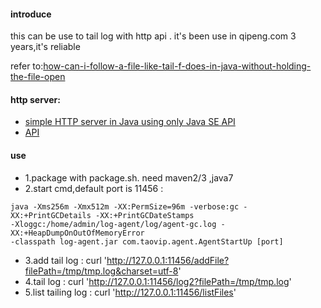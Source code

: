 #### introduce
this can be use to tail log with http api . it's been use in qipeng.com 3 years,it's reliable

refer to:[how-can-i-follow-a-file-like-tail-f-does-in-java-without-holding-the-file-open](http://stackoverflow.com/questions/14610621/how-can-i-follow-a-file-like-tail-f-does-in-java-without-holding-the-file-ope)

#### http server:

- [simple HTTP server in Java using only Java SE API](http://stackoverflow.com/questions/3732109/simple-http-server-in-java-using-only-java-se-api)
- [API](http://docs.oracle.com/javase/6/docs/jre/api/net/httpserver/spec/com/sun/net/httpserver/package-frame.html)


#### use
- 1.package with package.sh. need maven2/3 ,java7
- 2.start cmd,default port is 11456 :
```
java -Xms256m -Xmx512m -XX:PermSize=96m -verbose:gc -XX:+PrintGCDetails -XX:+PrintGCDateStamps
-Xloggc:/home/admin/log-agent/log/agent-gc.log -XX:+HeapDumpOnOutOfMemoryError
-classpath log-agent.jar com.taovip.agent.AgentStartUp [port]
```
- 3.add tail log :     curl 'http://127.0.0.1:11456/addFile?filePath=/tmp/tmp.log&charset=utf-8'
- 4.tail log :         curl 'http://127.0.0.1:11456/log2?filePath=/tmp/tmp.log'
- 5.list tailing log : curl 'http://127.0.0.1:11456/listFiles'
